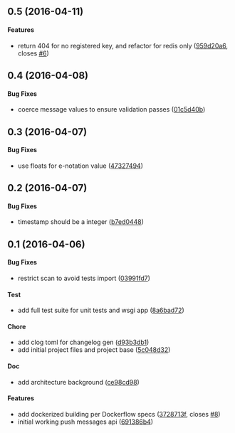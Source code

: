 <a name="0.5"></a>
## 0.5 (2016-04-11)


#### Features

*   return 404 for no registered key, and refactor for redis only ([959d20a6](https://github.com/mozilla-services/push-messages/commit/959d20a61b09a6e7272923feecd42b156fd987cd), closes [#6](https://github.com/mozilla-services/push-messages/issues/6))



<a name="0.4"></a>
## 0.4 (2016-04-08)


#### Bug Fixes

*   coerce message values to ensure validation passes ([01c5d40b](https://github.com/mozilla-services/push-messages/commit/01c5d40b4cf06e1ff97773ac26b6e3e86effe799))



<a name="0.3"></a>
## 0.3 (2016-04-07)


#### Bug Fixes

*   use floats for e-notation value ([47327494](https://github.com/mozilla-services/push-messages/commit/47327494d63505cc689174c2c9232a21828e4a2c))



<a name="0.2"></a>
## 0.2 (2016-04-07)


#### Bug Fixes

*   timestamp should be a integer ([b7ed0448](https://github.com/mozilla-services/push-messages/commit/b7ed04488ad0d0a799c3596d7081ee87443d15f3))



<a name="0.1"></a>
## 0.1 (2016-04-06)


#### Bug Fixes

*   restrict scan to avoid tests import ([03991fd7](https://github.com/mozilla-services/push-messages/commit/03991fd77ef92b9a6a22515c2afde0afe79ca8f9))

#### Test

*   add full test suite for unit tests and wsgi app ([8a6bad72](https://github.com/mozilla-services/push-messages/commit/8a6bad726a95bf5ee4647806f2566a4b1156bbec))

#### Chore

*   add clog toml for changelog gen ([d93b3db1](https://github.com/mozilla-services/push-messages/commit/d93b3db164c227f7fa1d51efdd0021424d10e458))
*   add initial project files and project base ([5c048d32](https://github.com/mozilla-services/push-messages/commit/5c048d32cc4fd2ca97d38a473700fc85f591513d))

#### Doc

*   add architecture background ([ce98cd98](https://github.com/mozilla-services/push-messages/commit/ce98cd98398c49077b522b6d81769fd601773cc9))

#### Features

*   add dockerized building per Dockerflow specs ([3728713f](https://github.com/mozilla-services/push-messages/commit/3728713fafa6e7d78963be658215f460d3ae0259), closes [#8](https://github.com/mozilla-services/push-messages/issues/8))
*   initial working push messages api ([691386b4](https://github.com/mozilla-services/push-messages/commit/691386b42d034ad6513dedb2f81d3a35548caaf7))
